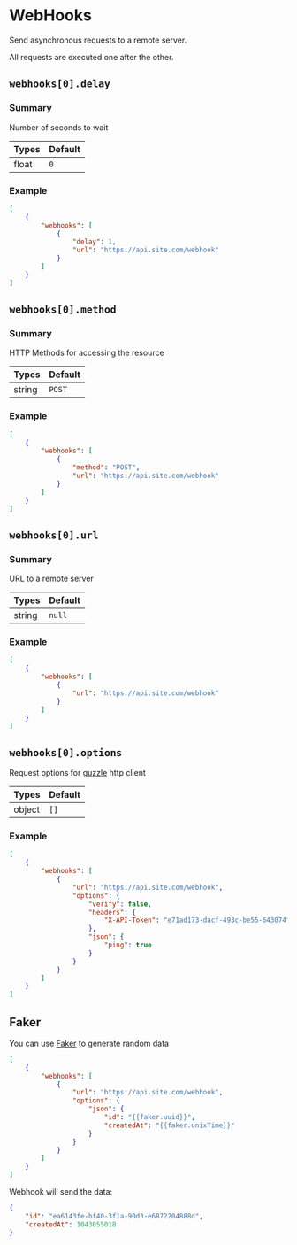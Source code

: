 # WebHooks

Send asynchronous requests to a remote server.

All requests are executed one after the other.

## `webhooks[0].delay`

### Summary

Number of seconds to wait

| Types | Default |
|-------|---------|
| float | `0`     |

### Example

```json
[
    {
        "webhooks": [
            {
                "delay": 1,
                "url": "https://api.site.com/webhook"
            }
        ]
    }
]
```

## `webhooks[0].method`

### Summary

HTTP Methods for accessing the resource

| Types  | Default |
|--------|---------|
| string | `POST`  |

### Example

```json
[
    {
        "webhooks": [
            {
                "method": "POST",
                "url": "https://api.site.com/webhook"
            }
        ]
    }
]
```

## `webhooks[0].url`

### Summary

URL to a remote server

| Types  | Default |
|--------|---------|
| string | `null`  |

### Example

```json
[
    {
        "webhooks": [
            {
                "url": "https://api.site.com/webhook"
            }
        ]
    }
]
```

## `webhooks[0].options`

Request options for [guzzle](https://docs.guzzlephp.org/en/stable/request-options.html) http client

| Types  | Default |
|--------|---------|
| object | `[]`    |

### Example

```json
[
    {
        "webhooks": [
            {
                "url": "https://api.site.com/webhook",
                "options": {
                    "verify": false,
                    "headers": {
                        "X-API-Token": "e71ad173-dacf-493c-be55-643074fdf41c"
                    },
                    "json": {
                        "ping": true
                    }
                }
            }
        ]
    }
]
```

## Faker

You can use [Faker](https://fakerphp.github.io) to generate random data

```json
[
    {
        "webhooks": [
            {
                "url": "https://api.site.com/webhook",
                "options": {
                    "json": {
                        "id": "{{faker.uuid}}",
                        "createdAt": "{{faker.unixTime}}"
                    }
                }
            }
        ]
    }
]
```

Webhook will send the data:
```json
{
    "id": "ea6143fe-bf40-3f1a-90d3-e6872204888d",
    "createdAt": 1043055018
}
```